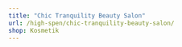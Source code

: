 ```yaml
---
title: "Chic Tranquility Beauty Salon"
url: /high-spen/chic-tranquility-beauty-salon/
shop: Kosmetik
---
```

